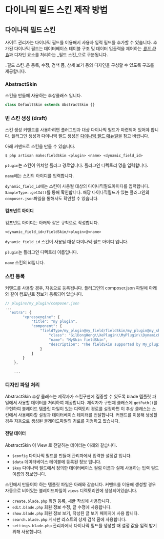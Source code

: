 # 다이나믹 필드 스킨 제작 방법

## 다이나믹 필드 스킨

사이트 관리자는 다이나믹 필드를 이용해서 사용자 입력 필드를 추가할 수 있습니다. 추가된 다이나믹 필드는 데이터베이스 테이블 구조 및 데이터 입출력을 제어하는 [_필드 타입_](./dynamic-field-guide)과 디자인 요소를 처리하는 _필드 스킨_으로 구분됩니다.

_필드 스킨_은 등록, 수정, 검색 폼, 상세 보기 등의 디자인을 구성할 수 있도록 구조를 제공합니다.

### AbstractSkin

스킨을 만들때 사용하는 추상클래스 입니다.

```php
class DefaultSkin extends AbstractSkin {}
```

### 빈 스킨 생성 \(draft\)

스킨 생성 커맨드를 사용하려면 플러그인과 대상 다이나믹 필드가 마련되어 있어야 합니다. 플러그인 생성과 다이나믹 필드 생성은 [다이나믹 필드 매뉴얼](./dynamic-field-guide)을 참고 바랍니다.

아래 커맨드로 스킨을 만들 수 있습니다.

```text
$ php artisan make:fieldSkin <plugin> <name> <dynamic_field_id>
```

`plugin`는 스킨이 위치할 플러그 경로입니다. 플러그인 디렉토리 명을 입력합니다.

`name`에는 스킨의 아이디를 입력합니다.

`dynamic_field_id`에는 스킨이 사용될 대상의 다이나믹필드아이디를 입력합니다. `SampleType::getId()`를 통해 확인합니다. 해당 다이나믹필드가 있는 플러그인의 `composer.json`파일을 통해서도 확인할 수 있습니다.

#### 컴포넌트 아이디

컴포넌트 아이디는 아래와 같은 규칙으로 작성합니다.

```text
<dynamic_field_id>/fieldSkin/<plugin>@<name>
```

`dynamic_field_id` 스킨이 사용될 대상 다이나믹 필드 아이디 입니다.

`plugin`는 플러그인 디렉토리 이름입니다.

`name` 스킨의 id입니다.

### 스킨 등록

커맨드를 사용할 경우, 자동으로 등록됩니다. 플러그인의 composer.json 파일에 아래와 같이 컴포넌트 정보가 등록되어 있습니다.

```javascript
// plugins/my_plugin/composer.json
...
  "extra": {
        "xpressengine": {
            "title": "my plugin",
            "component": {
                "fieldType/my_plugin@my_field/fieldSkin/my_plugin@my_skin": {
                    "class": "GilDongHong\\XePlugin\\MyPlugin\\DynamicFieldSkins\\MySkin\\MySkin",
                    "name": "MySkin fieldSkin",
                    "description": "The fieldSkin supported by My_plugin plugin."
                }
            }
        }
    },

    ...
```

### 디자인 파일 처리

AbstractSkin 추상 클래스는 제작자가 스킨구현에 집중할 수 있도록 blade 템플릿 파일에서 사용할 데이터를 처리하여 제공합니다. 제작자가 구현체 클래스에 `getPath()`를 구현하여 블레이드 템플릿 파일이 있는 디렉토리 경로를 설정하면 이 추상 클래스는 스킨에서 사용해야할 설정과 데이터베이스 데이터를 전달합니다. 커맨드를 이용해 생성할 경우 자동으로 생성된 블레이드파일의 경로를 지정하고 있습니다.

#### 전달 데이터

AbstractSkin 이 View 로 전달하는 데이터는 아래와 같습니다.

* `$config` 다이나믹 필드를 만들때 관리자에서 입력한 설정값 입니다.
* `$data` 데이터베이스 테이블에 등록된 정보 입니다.
* `$key` 다이나믹 필드에서 정의한 데이터베이스 컬럼 이름과 실제 사용하는 입력 필드 이름의 정보입니다.

스킨에서 만들어야 하는 템플릿 파일은 아래와 같습니다. 커맨드를 이용해 생성할 경우 자동으로 비어있는 블레이드파일이 `views` 디렉토리안에 생성되어있습니다.

* `create.blade.php` 회원 등록, 새글 작성에 사용합니다. 
* `edit.blade.php` 회원 정보 수정, 글 수정에 사용합니다.
* `show.blade.php` 회원 정보 보기, 작성된 글 보기 페이지에 사용 합니다.
* `search.blade.php` 게시판 리스트의 상세 검색 폼에 사용합니다.
* `settings.blade.php` 관리자에서 다이나믹 필드를 생성할 때 설정 값을 입력 받기위해 사용합니다.

